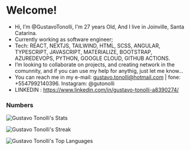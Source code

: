 # Welcome!

- Hi, I’m @GustavoTonolli, I'm 27 years Old, And I live in Joinville, Santa Catarina.
- Currently working as software engineer;
- Tech: REACT, NEXTJS, TAILWIND, HTML, SCSS, ANGULAR, TYPESCRIPT, JAVASCRIPT, MATERIALIZE, BOOTSTRAP, AZUREDEVOPS, PYTHON, GOOGLE CLOUD, GITHUB ACTIONS.
- I’m looking to collaborate on projects, and creating network in the comunnity, and if you can use my help for anythig, just let me know...
- You can reach me in my e-mail: gustavo.tonolli@hotmail.com | fone: +5547992140396. Instagram: @gutonolli 
- LINKEDIN : https://www.linkedin.com/in/gustavo-tonolli-a8390274/

### Numbers
![Gustavo Tonolli's Stats](https://github-readme-stats.vercel.app/api?username=gustavotonolli&theme=dracula&show_icons=true&hide_border=true&count_private=true)

![Gustavo Tonolli's Streak](https://github-readme-streak-stats.herokuapp.com/?user=gustavotonolli&theme=dracula&hide_border=true)

![Gustavo Tonolli's Top Languages](https://github-readme-stats.vercel.app/api/top-langs/?username=gustavotonolli&theme=dracula&show_icons=true&hide_border=true&layout=compact)
